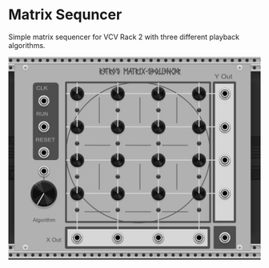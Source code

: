 # Matrix Sequncer

Simple matrix sequencer for VCV Rack 2 with three different playback algorithms.


![Panel front view](/.github/panel-view.JPG)
